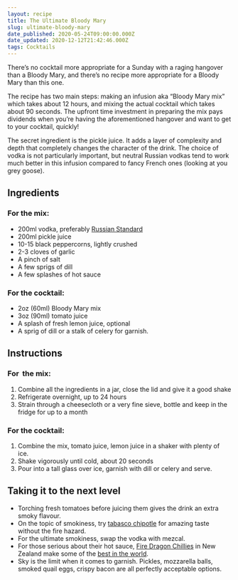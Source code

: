 ```yaml
---
layout: recipe
title: The Ultimate Bloody Mary
slug: ultimate-bloody-mary
date_published: 2020-05-24T09:00:00.000Z
date_updated: 2020-12-12T21:42:46.000Z
tags: Cocktails
---
```


There’s no cocktail more appropriate for a Sunday with a raging hangover than a Bloody Mary, and there’s no recipe more appropriate for a Bloody Mary than this one.

The recipe has two main steps: making an infusion aka “Bloody Mary mix” which takes about 12 hours, and mixing the actual cocktail which takes about 90 seconds. The upfront time investment in preparing the mix pays dividends when you’re having the aforementioned hangover and want to get to your cocktail, quickly!

The secret ingredient is the pickle juice. It adds a layer of complexity and depth that completely changes the character of the drink. The choice of vodka is not particularly important, but neutral Russian vodkas tend to work much better in this infusion compared to fancy French ones (looking at you grey goose).

## Ingredients

### For the mix:

- 200ml vodka, preferably [Russian Standard](http://www.russianstandardvodka.com/)
- 200ml pickle juice
- 10-15 black peppercorns, lightly crushed
- 2-3 cloves of garlic
- A pinch of salt
- A few sprigs of dill
- A few splashes of hot sauce

### For the cocktail:

- 2oz (60ml) Bloody Mary mix
- 3oz (90ml) tomato juice
- A splash of fresh lemon juice, optional
- A sprig of dill or a stalk of celery for garnish.

## Instructions

### For  the mix:

1. Combine all the ingredients in a jar, close the lid and give it a good shake
2. Refrigerate overnight, up to 24 hours
3. Strain through a cheesecloth or a very fine sieve, bottle and keep in the fridge for up to a month

### For the cocktail:

1. Combine the mix, tomato juice, lemon juice in a shaker with plenty of ice.
2. Shake vigorously until cold, about 20 seconds
3. Pour into a tall glass over ice, garnish with dill or celery and serve.

## Taking it to the next level

- Torching fresh tomatoes before juicing them gives the drink an extra smoky flavour.
- On the topic of smokiness, try [tabasco chipotle](https://www.tabasco.com/hot-sauces/chipotle-sauce/) for amazing taste without the fire hazard.
- For the ultimate smokiness, swap the vodka with mezcal.
- For those serious about their hot sauce, [Fire Dragon Chillies](https://www.firedragonchillies.co.nz/) in New Zealand make some of the [best in the world](https://www.firedragonchillies.co.nz/product/mr-chilli-award-winning-threesome-2/).
- Sky is the limit when it comes to garnish. Pickles, mozzarella balls, smoked quail eggs, crispy bacon are all perfectly acceptable options.
